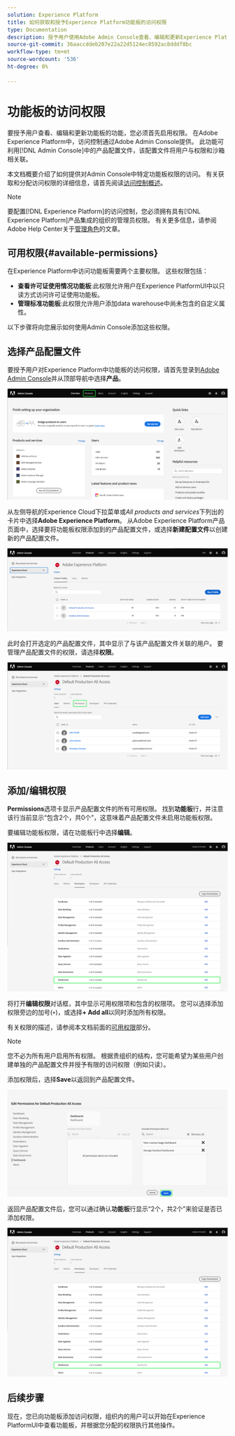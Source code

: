 ```yaml
---
solution: Experience Platform
title: 如何获取和授予Experience Platform功能板的访问权限
type: Documentation
description: 授予用户使用Adobe Admin Console查看、编辑和更新Experience Platform功能板的功能。
source-git-commit: 36aaccddeb207e22a22d5124ec8592ac8dddf8bc
workflow-type: tm+mt
source-wordcount: '536'
ht-degree: 0%

---
```



# 功能板的访问权限

要授予用户查看、编辑和更新功能板的功能，您必须首先启用权限。 在Adobe Experience Platform中，访问控制通过Adobe Admin Console提供。 此功能可利用[!DNL Admin Console]中的产品配置文件，该配置文件将用户与权限和沙箱相关联。

本文档概要介绍了如何提供对Admin Console中特定功能板权限的访问。 有关获取和分配访问权限的详细信息，请首先阅读[访问控制概述](../access-control/home.md)。

>[!NOTE]
>
>要配置[!DNL Experience Platform]的访问控制，您必须拥有具有[!DNL Experience Platform]产品集成的组织的管理员权限。 有关更多信息，请参阅Adobe Help Center关于[管理角色](https://helpx.adobe.com/enterprise/using/admin-roles.html)的文章。

## 可用权限{#available-permissions}

在Experience Platform中访问功能板需要两个主要权限。 这些权限包括：

* **查看许可证使用情况功能板**:此权限允许用户在Experience PlatformUI中以只读方式访问许可证使用功能板。
* **管理标准功能板**:此权限允许用户添加data warehouse中尚未包含的自定义属性。

以下步骤将向您展示如何使用Admin Console添加这些权限。

## 选择产品配置文件

要授予用户对Experience Platform中功能板的访问权限，请首先登录到[Adobe Admin Console](https://adminconsole.adobe.com)并从顶部导航中选择&#x200B;**产品**。

![](images/admin-console/admin-console-overview.png)

从左侧导航的Experience Cloud下拉菜单或&#x200B;*All products and services*&#x200B;下列出的卡片中选择&#x200B;**Adobe Experience Platform**。 从Adobe Experience Platform产品页面中，选择要将功能板权限添加到的产品配置文件，或选择&#x200B;**新建配置文件**&#x200B;以创建新的产品配置文件。

![](images/admin-console/products.png)

此时会打开选定的产品配置文件，其中显示了与该产品配置文件关联的用户。 要管理产品配置文件的权限，请选择&#x200B;**权限**。

![](images/admin-console/product-users.png)

## 添加/编辑权限

**Permissions**&#x200B;选项卡显示产品配置文件的所有可用权限。 找到&#x200B;**功能板**&#x200B;行，并注意该行当前显示“包含2个，共0个”，这意味着产品配置文件未启用功能板权限。

要编辑功能板权限，请在功能板行中选择&#x200B;**编辑**。

![](images/admin-console/product-permissions.png)

将打开&#x200B;**编辑权限**&#x200B;对话框，其中显示可用权限项和包含的权限项。 您可以选择添加权限旁边的加号(`+`)，或选择&#x200B;**+ Add all**&#x200B;以同时添加所有权限。

有关权限的描述，请参阅本文档前面的[可用权限](#available-permissions)部分。

>[!NOTE]
>
>您不必为所有用户启用所有权限。 根据贵组织的结构，您可能希望为某些用户创建单独的产品配置文件并授予有限的访问权限（例如只读）。

添加权限后，选择&#x200B;**Save**&#x200B;以返回到产品配置文件。

![](images/admin-console/dashboard-permissions.png)

返回产品配置文件后，您可以通过确认&#x200B;**功能板**&#x200B;行显示“2个，共2个”来验证是否已添加权限。

![](images/admin-console/product-permissions-included.png)

## 后续步骤

现在，您已向功能板添加访问权限，组织内的用户可以开始在Experience PlatformUI中查看功能板，并根据您分配的权限执行其他操作。